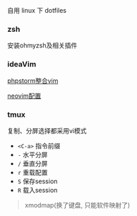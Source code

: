 自用 linux 下 dotfiles

### zsh

安装ohmyzsh及相关插件

### ideaVim

[phpstorm整合vim](https://kicoe.com/article/id/44)

[neovim配置](https://github.com/moonprism/nvim)

### tmux

复制、分屏选择都采用vi模式

- `<C-a>` 指令前缀
- `-` 水平分屏
- `/` 垂直分屏
- `r` 重载配置
- `S` 保存session
- `R` 载入session

> xmodmap(换了键盘, 只能软件映射了)
